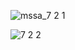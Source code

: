 ![mssa_7 2 1](https://github.com/user-attachments/assets/6ea3e20e-4f32-491d-a88f-fa44f0413e68)


![7 2 2](https://github.com/user-attachments/assets/79d8357d-db13-4c41-9404-1373b77cc292)

